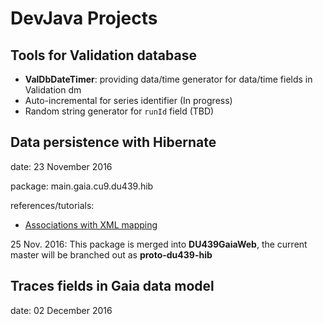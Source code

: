 # DevJava Projects

## Tools for Validation database

 * **ValDbDateTimer**: providing data/time generator for data/time fields in Validation dm
 * Auto-incremental for series identifier (In progress)
 * Random string generator for `runId` field (TBD)

## Data persistence with Hibernate

date: 23 November 2016

package: main.gaia.cu9.du439.hib

references/tutorials:
- [Associations with XML mapping](http://viralpatel.net/blogs/hibernate-one-to-many-xml-mapping-tutorial/, "Associations with Xml mapping")

25 Nov. 2016: This package is merged into **DU439GaiaWeb**, the current master will be branched out as **proto-du439-hib**

## Traces fields in Gaia data model

date: 02 December 2016